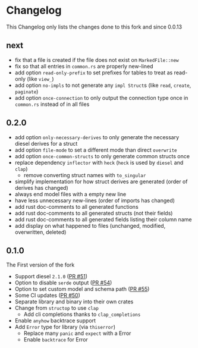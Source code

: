 # Changelog

This Changelog only lists the changes done to this fork and since 0.0.13

## next

- fix that a file is created if the file does not exist on `MarkedFile::new`
- fix so that all entries in `common.rs` are properly new-lined
- add option `read-only-prefix` to set prefixes for tables to treat as read-only (like `view_`)
- add option `no-impls` to not generate any `impl Struct`s (like `read`, `create`, `paginate`)
- add option `once-connection` to only output the connection type once in `common.rs` instead of in all files

## 0.2.0

- add option `only-necessary-derives` to only generate the necessary diesel derives for a struct
- add option `file-mode` to set a different mode than direct `overwrite`
- add option `once-common-structs` to only generate common structs once
- replace dependency `inflector` with `heck` (`heck` is used by `diesel` and `clap`)
  - remove converting struct names with `to_singular`
- simplify implementation for how struct derives are generated (order of derives has changed)
- always end model files with a empty new line
- have less unnecessary new-lines (order of imports has changed)
- add rust doc-comments to all generated functions
- add rust doc-comments to all generated structs (not their fields)
- add rust doc-comments to all generated fields listing their column name
- add display on what happened to files (unchanged, modified, overwritten, deleted)

## 0.1.0

The First version of the fork

- Support diesel `2.1.0` ([PR #51](https://github.com/Wulf/dsync/pull/51))
- Option to disable `serde` output ([PR #54](https://github.com/Wulf/dsync/pull/54))
- Option to set custom model and schema path ([PR #55](https://github.com/Wulf/dsync/pull/55))
- Some CI updates ([PR #50](https://github.com/Wulf/dsync/pull/50))
- Separate library and binary into their own crates
- Change from `structop` to use `clap`
  - Add cli completions thanks to `clap_completions`
- Enable `anyhow` backtrace support
- Add `Error` type for library (via `thiserror`)
  - Replace many `panic` and `expect` with a Error
  - Enable `backtrace` for Error
